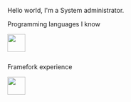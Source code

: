 Hello world, I'm a System administrator.

Programming languages I know

<img height="40" align="left" src="https://skillicons.dev/icons?i=python,nodejs,java,gradle"/>
<br><br><br>
<p>Framefork experience</p>
<img height="40" align="left" src="https://skillicons.dev/icons?i=selenium"/>
